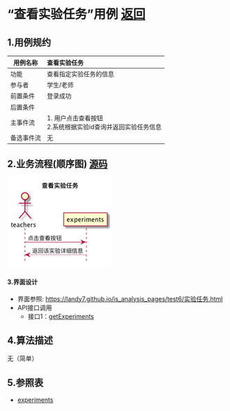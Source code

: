 # “查看实验任务”用例 [返回](../README.md)

## 1.用例规约

|用例名称|查看实验任务|
|-------|:-------------|
|功能|查看指定实验任务的信息|
|参与者|学生/老师|
|前置条件| 登录成功|
|后置条件||
|主事件流| 1. 用户点击查看按钮<br/>2.系统根据实验id查询并返回实验任务信息<br/>|
|备选事件流|无|

## 2.业务流程(顺序图) [源码](../sequence/查看实验任务.md)
![查看实验任务](/out/test6/sequence/查看实验任务/查看实验任务.png)

#### 3.界面设计
- 界面参照: https://landy7.github.io/is_analysis_pages/test6/实验任务.html
- API接口调用
    - 接口1：[getExperiments](../接口/getExperiments.md)

## 4.算法描述
无（简单）

## 5.参照表
- [experiments](../数据库设计.md/#experiments)